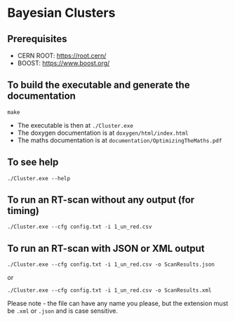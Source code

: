 # Bayesian Clusters

## Prerequisites
 * CERN ROOT: https://root.cern/
 * BOOST: https://www.boost.org/

## To build the executable and generate the documentation
```
make
```
 * The executable is then at `./Cluster.exe` 
 * The doxygen documentation is at `doxygen/html/index.html`
 * The maths documentation is at `documentation/OptimizingTheMaths.pdf`

## To see help
```
./Cluster.exe --help
```
## To run an RT-scan without any output (for timing)
```
./Cluster.exe --cfg config.txt -i 1_un_red.csv
```

## To run an RT-scan with JSON or XML output
```
./Cluster.exe --cfg config.txt -i 1_un_red.csv -o ScanResults.json
```
or
```
./Cluster.exe --cfg config.txt -i 1_un_red.csv -o ScanResults.xml
```
Please note - the file can have any name you please, but the extension must be `.xml` or `.json` and is case sensitive.
